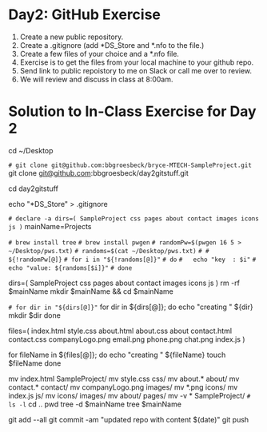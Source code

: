 # Day2: GitHub Exercise
1. Create a new public repository.
2. Create a .gitignore (add *DS_Store and *.nfo to the file.)
3. Create a few files of your choice and a *.nfo file.
4. Exercise is to get the files from your local machine to your github repo.
5. Send link to public repoistory to me on Slack or call me over to review.
6. We will review and discuss in class at 8:00am.

# Solution to In-Class Exercise for Day 2
cd ~/Desktop

`# git clone git@github.com:bbgroesbeck/bryce-MTECH-SampleProject.git`
git clone git@github.com:bbgroesbeck/day2gitstuff.git

cd day2gitstuff

echo "*DS_Store" > .gitignore

`# declare -a dirs=( SampleProject css pages about contact images icons js )`
mainName=Projects

`# brew install tree`
`# brew install pwgen`
`# randomPw=$(pwgen 16 5 > ~/Desktop/pws.txt)`
`# randoms=$(cat ~/Desktop/pws.txt)`
`# # ${!randomPw[@]}`
`# for i in "${!randoms[@]}"`
`# do`
`#   echo "key  : $i"`
`#   echo "value: ${randoms[$i]}"`
`# done`


dirs=( SampleProject css pages about contact images icons js )
rm -rf $mainName
mkdir $mainName && cd $mainName

`# for dir in "${dirs[@]}"`
for dir in ${dirs[@]}; do
  echo "creating " ${dir}
    mkdir $dir
done

files=( index.html style.css about.html about.css about contact.html contact.css companyLogo.png email.png phone.png chat.png index.js )

for fileName in ${files[@]}; do
  echo "creating " ${fileName}
    touch $fileName
done

mv index.html SampleProject/
mv style.css css/
mv about.* about/
mv contact.* contact/
mv companyLogo.png images/
mv *.png icons/
mv index.js js/
mv icons/ images/
mv about/ pages/
mv -v * SampleProject/
`# ls -l`
cd ..
pwd
tree -d $mainName
tree $mainName

git add --all
git commit -am "updated repo with content $(date)"
git push
